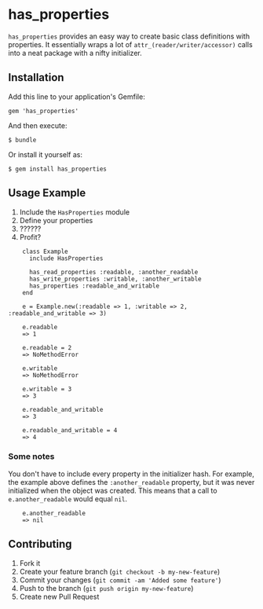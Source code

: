 # has_properties

`has_properties` provides an easy way to create basic class definitions with properties. 
It essentially wraps a lot of `attr_(reader/writer/accessor)` calls into a neat package
with a nifty initializer.

## Installation

Add this line to your application's Gemfile:

    gem 'has_properties'

And then execute:

    $ bundle

Or install it yourself as:

    $ gem install has_properties

## Usage Example

1. Include the `HasProperties` module
2. Define your properties
3. ??????
4. Profit?

```
    class Example
      include HasProperties
    
      has_read_properties :readable, :another_readable
      has_write_properties :writable, :another_writable
      has_properties :readable_and_writable
    end
    
    e = Example.new(:readable => 1, :writable => 2, :readable_and_writable => 3)
```
```
    e.readable
    => 1
```
```
    e.readable = 2
    => NoMethodError
```
```
    e.writable
    => NoMethodError
```
```
    e.writable = 3
    => 3
```
```
    e.readable_and_writable
    => 3
```
```
    e.readable_and_writable = 4
    => 4
```

### Some notes

You don't have to include every property in the initializer hash. For example, the example above
defines the `:another_readable` property, but it was never initialized when the object was created.
This means that a call to `e.another_readable` would equal `nil`.

```
    e.another_readable
    => nil
```

## Contributing

1. Fork it
2. Create your feature branch (`git checkout -b my-new-feature`)
3. Commit your changes (`git commit -am 'Added some feature'`)
4. Push to the branch (`git push origin my-new-feature`)
5. Create new Pull Request
